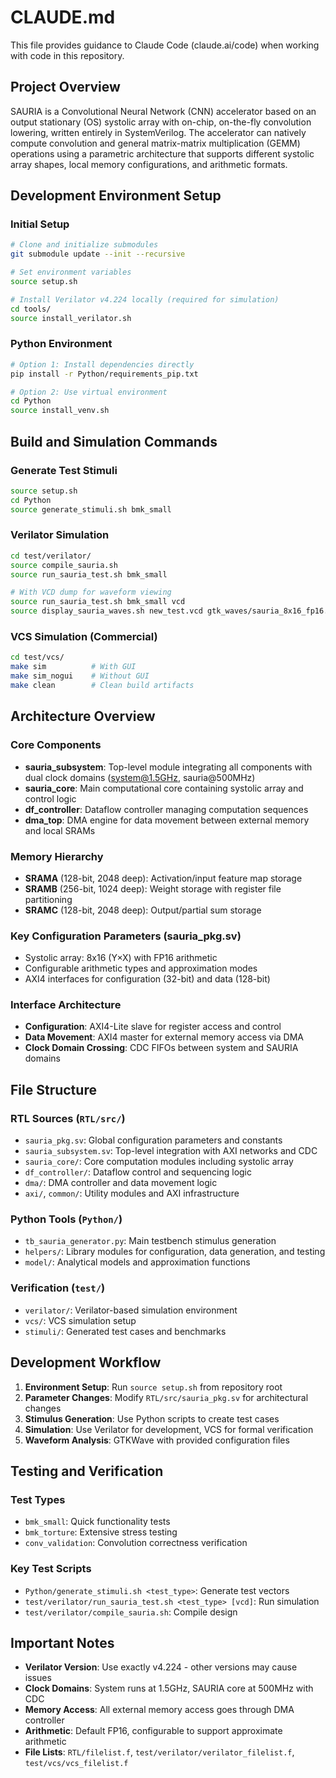 # CLAUDE.md

This file provides guidance to Claude Code (claude.ai/code) when working with code in this repository.

## Project Overview

SAURIA is a Convolutional Neural Network (CNN) accelerator based on an output stationary (OS) systolic array with on-chip, on-the-fly convolution lowering, written entirely in SystemVerilog. The accelerator can natively compute convolution and general matrix-matrix multiplication (GEMM) operations using a parametric architecture that supports different systolic array shapes, local memory configurations, and arithmetic formats.

## Development Environment Setup

### Initial Setup
```bash
# Clone and initialize submodules
git submodule update --init --recursive

# Set environment variables
source setup.sh

# Install Verilator v4.224 locally (required for simulation)
cd tools/
source install_verilator.sh
```

### Python Environment
```bash
# Option 1: Install dependencies directly
pip install -r Python/requirements_pip.txt

# Option 2: Use virtual environment
cd Python
source install_venv.sh
```

## Build and Simulation Commands

### Generate Test Stimuli
```bash
source setup.sh
cd Python
source generate_stimuli.sh bmk_small
```

### Verilator Simulation
```bash
cd test/verilator/
source compile_sauria.sh
source run_sauria_test.sh bmk_small

# With VCD dump for waveform viewing
source run_sauria_test.sh bmk_small vcd
source display_sauria_waves.sh new_test.vcd gtk_waves/sauria_8x16_fp16.gtkw
```

### VCS Simulation (Commercial)
```bash
cd test/vcs/
make sim          # With GUI
make sim_nogui    # Without GUI
make clean        # Clean build artifacts
```

## Architecture Overview

### Core Components
- **sauria_subsystem**: Top-level module integrating all components with dual clock domains (system@1.5GHz, sauria@500MHz)
- **sauria_core**: Main computational core containing systolic array and control logic
- **df_controller**: Dataflow controller managing computation sequences
- **dma_top**: DMA engine for data movement between external memory and local SRAMs

### Memory Hierarchy
- **SRAMA** (128-bit, 2048 deep): Activation/input feature map storage
- **SRAMB** (256-bit, 1024 deep): Weight storage with register file partitioning
- **SRAMC** (128-bit, 2048 deep): Output/partial sum storage

### Key Configuration Parameters (sauria_pkg.sv)
- Systolic array: 8x16 (Y×X) with FP16 arithmetic
- Configurable arithmetic types and approximation modes
- AXI4 interfaces for configuration (32-bit) and data (128-bit)

### Interface Architecture
- **Configuration**: AXI4-Lite slave for register access and control
- **Data Movement**: AXI4 master for external memory access via DMA
- **Clock Domain Crossing**: CDC FIFOs between system and SAURIA domains

## File Structure

### RTL Sources (`RTL/src/`)
- `sauria_pkg.sv`: Global configuration parameters and constants
- `sauria_subsystem.sv`: Top-level integration with AXI networks and CDC
- `sauria_core/`: Core computation modules including systolic array
- `df_controller/`: Dataflow control and sequencing logic
- `dma/`: DMA controller and data movement logic
- `axi/`, `common/`: Utility modules and AXI infrastructure

### Python Tools (`Python/`)
- `tb_sauria_generator.py`: Main testbench stimulus generation
- `helpers/`: Library modules for configuration, data generation, and testing
- `model/`: Analytical models and approximation functions

### Verification (`test/`)
- `verilator/`: Verilator-based simulation environment
- `vcs/`: VCS simulation setup
- `stimuli/`: Generated test cases and benchmarks

## Development Workflow

1. **Environment Setup**: Run `source setup.sh` from repository root
2. **Parameter Changes**: Modify `RTL/src/sauria_pkg.sv` for architectural changes
3. **Stimulus Generation**: Use Python scripts to create test cases
4. **Simulation**: Use Verilator for development, VCS for formal verification
5. **Waveform Analysis**: GTKWave with provided configuration files

## Testing and Verification

### Test Types
- `bmk_small`: Quick functionality tests
- `bmk_torture`: Extensive stress testing
- `conv_validation`: Convolution correctness verification

### Key Test Scripts
- `Python/generate_stimuli.sh <test_type>`: Generate test vectors
- `test/verilator/run_sauria_test.sh <test_type> [vcd]`: Run simulation
- `test/verilator/compile_sauria.sh`: Compile design

## Important Notes

- **Verilator Version**: Use exactly v4.224 - other versions may cause issues
- **Clock Domains**: System runs at 1.5GHz, SAURIA core at 500MHz with CDC
- **Memory Access**: All external memory access goes through DMA controller
- **Arithmetic**: Default FP16, configurable to support approximate arithmetic
- **File Lists**: `RTL/filelist.f`, `test/verilator/verilator_filelist.f`, `test/vcs/vcs_filelist.f`